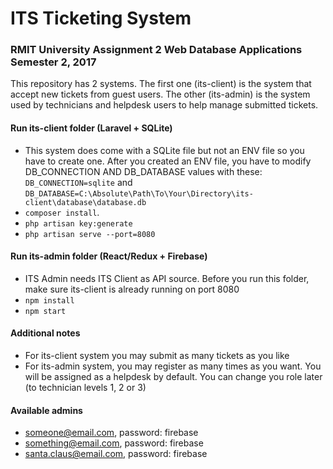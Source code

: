 # ITS Ticketing System

### RMIT University Assignment 2 Web Database Applications Semester 2, 2017 
This repository has 2 systems. The first one (its-client) is the system that accept new tickets from guest users. The other (its-admin) is the system used by technicians and helpdesk users to help manage submitted tickets.

#### Run its-client folder (Laravel + SQLite)
- This system does come with a SQLite file but not an ENV file so you have to create one. After you created an ENV file, you have to modify DB_CONNECTION AND DB_DATABASE values with these: <code>DB_CONNECTION=sqlite</code> and <code>DB_DATABASE=C:\Absolute\Path\To\Your\Directory\its-client\database\database.db</code>
- <code>composer install</code>.
- <code>php artisan key:generate</code>
- <code>php artisan serve --port=8080</code>

#### Run its-admin folder (React/Redux + Firebase)
- ITS Admin needs ITS Client as API source. Before you run this folder, make sure its-client is already running on port 8080
- <code>npm install</code>
- <code>npm start</code>

#### Additional notes
- For its-client system you may submit as many tickets as you like
- For its-admin system, you may register as many times as you want. You will be assigned as a helpdesk by default. You can change you role later (to technician levels 1, 2 or 3)

#### Available admins
- someone@email.com, password: firebase
- something@email.com, password: firebase
- santa.claus@email.com, password: firebase



